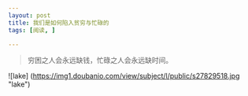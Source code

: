 ```yaml
---
layout: post
title: 我们是如何陷入贫穷与忙碌的
tags: [阅读, ]

---
```


>穷困之人会永远缺钱，忙碌之人会永远缺时间。

![lake]	(https://img1.doubanio.com/view/subject/l/public/s27829518.jpg "lake")


